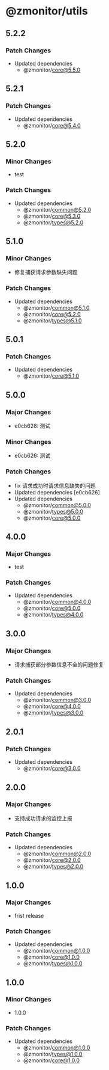 # @zmonitor/utils

## 5.2.2

### Patch Changes

- Updated dependencies
  - @zmonitor/core@5.5.0

## 5.2.1

### Patch Changes

- Updated dependencies
  - @zmonitor/core@5.4.0

## 5.2.0

### Minor Changes

- test

### Patch Changes

- Updated dependencies
  - @zmonitor/common@5.2.0
  - @zmonitor/core@5.3.0
  - @zmonitor/types@5.2.0

## 5.1.0

### Minor Changes

- 修复捕获请求参数缺失问题

### Patch Changes

- Updated dependencies
  - @zmonitor/common@5.1.0
  - @zmonitor/core@5.2.0
  - @zmonitor/types@5.1.0

## 5.0.1

### Patch Changes

- Updated dependencies
  - @zmonitor/core@5.1.0

## 5.0.0

### Major Changes

- e0cb626: 测试

### Minor Changes

- e0cb626: 测试

### Patch Changes

- fix 请求成功时请求信息缺失的问题
- Updated dependencies [e0cb626]
- Updated dependencies
  - @zmonitor/common@5.0.0
  - @zmonitor/types@5.0.0
  - @zmonitor/core@5.0.0

## 4.0.0

### Major Changes

- test

### Patch Changes

- Updated dependencies
  - @zmonitor/common@4.0.0
  - @zmonitor/core@5.0.0
  - @zmonitor/types@4.0.0

## 3.0.0

### Major Changes

- 请求捕获部分参数信息不全的问题修复

### Patch Changes

- Updated dependencies
  - @zmonitor/common@3.0.0
  - @zmonitor/core@4.0.0
  - @zmonitor/types@3.0.0

## 2.0.1

### Patch Changes

- Updated dependencies
  - @zmonitor/core@3.0.0

## 2.0.0

### Major Changes

- 支持成功请求的监控上报

### Patch Changes

- Updated dependencies
  - @zmonitor/common@2.0.0
  - @zmonitor/core@2.0.0
  - @zmonitor/types@2.0.0

## 1.0.0

### Major Changes

- frist release

### Patch Changes

- Updated dependencies
  - @zmonitor/common@1.0.0
  - @zmonitor/core@1.0.0
  - @zmonitor/types@1.0.0

## 1.0.0

### Minor Changes

- 1.0.0

### Patch Changes

- Updated dependencies
  - @zmonitor/common@1.0.0
  - @zmonitor/types@1.0.0
  - @zmonitor/core@1.0.0
